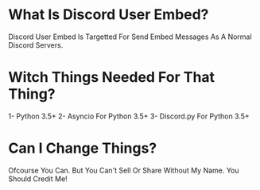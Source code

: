 # What Is Discord User Embed?
Discord User Embed Is Targetted For Send Embed Messages As A Normal Discord Servers.

# Witch Things Needed For That Thing?
1- Python 3.5+
2- Asyncio For Python 3.5+
3- Discord.py For Python 3.5+

# Can I Change Things?
Ofcourse You Can. But You Can't Sell Or Share Without My Name. You Should Credit Me!
